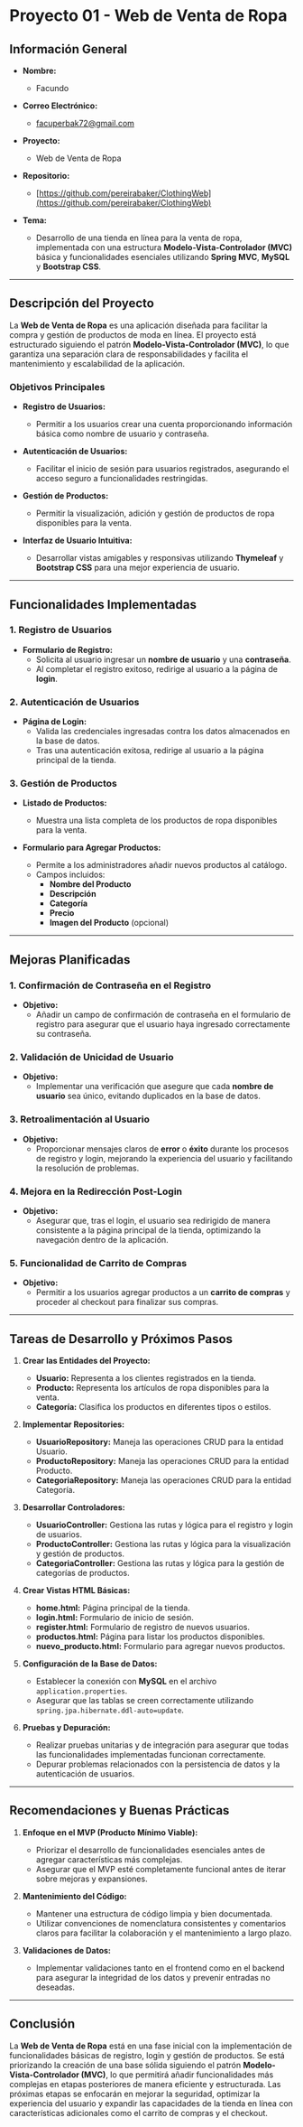 # Proyecto 01 - Web de Venta de Ropa

## Información General

- **Nombre:**
  - Facundo

- **Correo Electrónico:**
  - facuperbak72@gmail.com

- **Proyecto:**
  - Web de Venta de Ropa

- **Repositorio:**
  - [https://github.com/pereirabaker/ClothingWeb](https://github.com/pereirabaker/ClothingWeb)

- **Tema:**
  - Desarrollo de una tienda en línea para la venta de ropa, implementada con una estructura **Modelo-Vista-Controlador (MVC)** básica y funcionalidades esenciales utilizando **Spring MVC**, **MySQL** y **Bootstrap CSS**.

---

## Descripción del Proyecto

La **Web de Venta de Ropa** es una aplicación diseñada para facilitar la compra y gestión de productos de moda en línea. El proyecto está estructurado siguiendo el patrón **Modelo-Vista-Controlador (MVC)**, lo que garantiza una separación clara de responsabilidades y facilita el mantenimiento y escalabilidad de la aplicación.

### Objetivos Principales

- **Registro de Usuarios:**
  - Permitir a los usuarios crear una cuenta proporcionando información básica como nombre de usuario y contraseña.
  
- **Autenticación de Usuarios:**
  - Facilitar el inicio de sesión para usuarios registrados, asegurando el acceso seguro a funcionalidades restringidas.
  
- **Gestión de Productos:**
  - Permitir la visualización, adición y gestión de productos de ropa disponibles para la venta.
  
- **Interfaz de Usuario Intuitiva:**
  - Desarrollar vistas amigables y responsivas utilizando **Thymeleaf** y **Bootstrap CSS** para una mejor experiencia de usuario.

---

## Funcionalidades Implementadas

### 1. Registro de Usuarios

- **Formulario de Registro:**
  - Solicita al usuario ingresar un **nombre de usuario** y una **contraseña**.
  - Al completar el registro exitoso, redirige al usuario a la página de **login**.

### 2. Autenticación de Usuarios

- **Página de Login:**
  - Valida las credenciales ingresadas contra los datos almacenados en la base de datos.
  - Tras una autenticación exitosa, redirige al usuario a la página principal de la tienda.

### 3. Gestión de Productos

- **Listado de Productos:**
  - Muestra una lista completa de los productos de ropa disponibles para la venta.

- **Formulario para Agregar Productos:**
  - Permite a los administradores añadir nuevos productos al catálogo.
  - Campos incluidos:
    - **Nombre del Producto**
    - **Descripción**
    - **Categoría**
    - **Precio**
    - **Imagen del Producto** (opcional)

---

## Mejoras Planificadas

### 1. Confirmación de Contraseña en el Registro

- **Objetivo:**
  - Añadir un campo de confirmación de contraseña en el formulario de registro para asegurar que el usuario haya ingresado correctamente su contraseña.

### 2. Validación de Unicidad de Usuario

- **Objetivo:**
  - Implementar una verificación que asegure que cada **nombre de usuario** sea único, evitando duplicados en la base de datos.

### 3. Retroalimentación al Usuario

- **Objetivo:**
  - Proporcionar mensajes claros de **error** o **éxito** durante los procesos de registro y login, mejorando la experiencia del usuario y facilitando la resolución de problemas.

### 4. Mejora en la Redirección Post-Login

- **Objetivo:**
  - Asegurar que, tras el login, el usuario sea redirigido de manera consistente a la página principal de la tienda, optimizando la navegación dentro de la aplicación.

### 5. Funcionalidad de Carrito de Compras

- **Objetivo:**
  - Permitir a los usuarios agregar productos a un **carrito de compras** y proceder al checkout para finalizar sus compras.

---

## Tareas de Desarrollo y Próximos Pasos

1. **Crear las Entidades del Proyecto:**
   - **Usuario:** Representa a los clientes registrados en la tienda.
   - **Producto:** Representa los artículos de ropa disponibles para la venta.
   - **Categoría:** Clasifica los productos en diferentes tipos o estilos.

2. **Implementar Repositories:**
   - **UsuarioRepository:** Maneja las operaciones CRUD para la entidad Usuario.
   - **ProductoRepository:** Maneja las operaciones CRUD para la entidad Producto.
   - **CategoriaRepository:** Maneja las operaciones CRUD para la entidad Categoría.

3. **Desarrollar Controladores:**
   - **UsuarioController:** Gestiona las rutas y lógica para el registro y login de usuarios.
   - **ProductoController:** Gestiona las rutas y lógica para la visualización y gestión de productos.
   - **CategoriaController:** Gestiona las rutas y lógica para la gestión de categorías de productos.

4. **Crear Vistas HTML Básicas:**
   - **home.html:** Página principal de la tienda.
   - **login.html:** Formulario de inicio de sesión.
   - **register.html:** Formulario de registro de nuevos usuarios.
   - **productos.html:** Página para listar los productos disponibles.
   - **nuevo_producto.html:** Formulario para agregar nuevos productos.

5. **Configuración de la Base de Datos:**
   - Establecer la conexión con **MySQL** en el archivo `application.properties`.
   - Asegurar que las tablas se creen correctamente utilizando `spring.jpa.hibernate.ddl-auto=update`.

6. **Pruebas y Depuración:**
   - Realizar pruebas unitarias y de integración para asegurar que todas las funcionalidades implementadas funcionan correctamente.
   - Depurar problemas relacionados con la persistencia de datos y la autenticación de usuarios.

---

## Recomendaciones y Buenas Prácticas

1. **Enfoque en el MVP (Producto Mínimo Viable):**
   - Priorizar el desarrollo de funcionalidades esenciales antes de agregar características más complejas.
   - Asegurar que el MVP esté completamente funcional antes de iterar sobre mejoras y expansiones.

2. **Mantenimiento del Código:**
   - Mantener una estructura de código limpia y bien documentada.
   - Utilizar convenciones de nomenclatura consistentes y comentarios claros para facilitar la colaboración y el mantenimiento a largo plazo.

3. **Validaciones de Datos:**
   - Implementar validaciones tanto en el frontend como en el backend para asegurar la integridad de los datos y prevenir entradas no deseadas.

---

## Conclusión

La **Web de Venta de Ropa** está en una fase inicial con la implementación de funcionalidades básicas de registro, login y gestión de productos. Se está priorizando la creación de una base sólida siguiendo el patrón **Modelo-Vista-Controlador (MVC)**, lo que permitirá añadir funcionalidades más complejas en etapas posteriores de manera eficiente y estructurada. Las próximas etapas se enfocarán en mejorar la seguridad, optimizar la experiencia del usuario y expandir las capacidades de la tienda en línea con características adicionales como el carrito de compras y el checkout.
